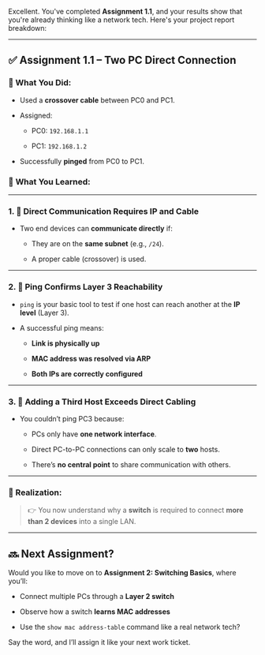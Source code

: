 Excellent. You've completed **Assignment 1.1**, and your results show that you're already thinking like a network tech. Here's your project report breakdown:

---

## ✅ **Assignment 1.1 – Two PC Direct Connection**

### 🧪 What You Did:

- Used a **crossover cable** between PC0 and PC1.
    
- Assigned:
    
    - PC0: `192.168.1.1`
        
    - PC1: `192.168.1.2`
        
- Successfully **pinged** from PC0 to PC1.
    

### 📘 **What You Learned:**

---

### 1. 📡 **Direct Communication Requires IP and Cable**

- Two end devices can **communicate directly** if:
    
    - They are on the **same subnet** (e.g., `/24`).
        
    - A proper cable (crossover) is used.
        

---

### 2. 🧠 **Ping Confirms Layer 3 Reachability**

- `ping` is your basic tool to test if one host can reach another at the **IP level** (Layer 3).
    
- A successful ping means:
    
    - **Link is physically up**
        
    - **MAC address was resolved via ARP**
        
    - **Both IPs are correctly configured**
        

---

### 3. 🧱 **Adding a Third Host Exceeds Direct Cabling**

- You couldn’t ping PC3 because:
    
    - PCs only have **one network interface**.
        
    - Direct PC-to-PC connections can only scale to **two** hosts.
        
    - There’s **no central point** to share communication with others.
        

---

### 🧩 Realization:

> 👉 You now understand why a **switch** is required to connect **more than 2 devices** into a single LAN.

---

## 🔜 Next Assignment?

Would you like to move on to **Assignment 2: Switching Basics**, where you’ll:

- Connect multiple PCs through a **Layer 2 switch**
    
- Observe how a switch **learns MAC addresses**
    
- Use the `show mac address-table` command like a real network tech?
    

Say the word, and I’ll assign it like your next work ticket.